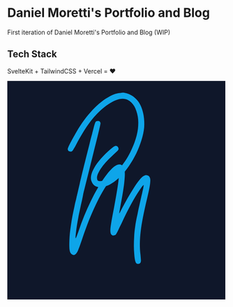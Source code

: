 # Daniel Moretti's Portfolio and Blog

First iteration of Daniel Moretti's Portfolio and Blog (WIP)

## Tech Stack

SvelteKit + TailwindCSS + Vercel = ♥

![Daniel Moretti's Logo](/static/images/logo.png?raw=true 'Logo')
